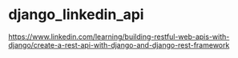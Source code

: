 # django_linkedin_api
https://www.linkedin.com/learning/building-restful-web-apis-with-django/create-a-rest-api-with-django-and-django-rest-framework

